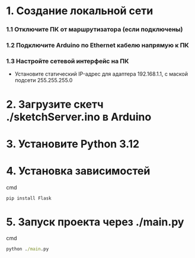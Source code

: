# 1. Создание локальной сети
### 1.1 Отключите ПК от маршрутизатора (если подключены)
### 1.2 Подключите Arduino по Ethernet кабелю напрямую к ПК
### 1.3 Настройте сетевой интерфейс на ПК
- Установите статический IP-адрес для адаптера 192.168.1.1, с маской подсети 255.255.255.0
# 2. Загрузите скетч ./sketchServer.ino в Arduino
# 3. Установите Python 3.12
# 4. Установка зависимостей
cmd
```cmd
pip install Flask
```
# 5. Запуск проекта через ./main.py
cmd
```cmd
python ./main.py
```